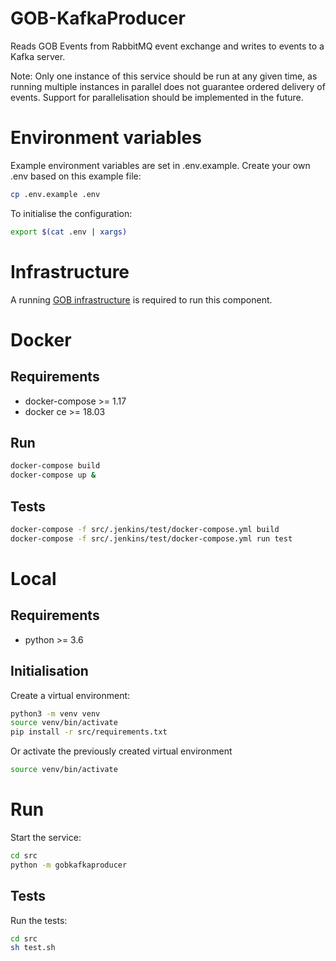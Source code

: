# GOB-KafkaProducer

Reads GOB Events from RabbitMQ event exchange and writes to events to a Kafka server.

Note: Only one instance of this service should be run at any given time, as running multiple instances in parallel does
not guarantee ordered delivery of events. Support for parallelisation should be implemented in the future.

# Environment variables
Example environment variables are set in .env.example. Create your own .env based on this example file:

```bash
cp .env.example .env
```
To initialise the configuration:

```bash
export $(cat .env | xargs)
```

# Infrastructure

A running [GOB infrastructure](https://github.com/Amsterdam/GOB-Infra)
is required to run this component.

# Docker

## Requirements

* docker-compose >= 1.17
* docker ce >= 18.03

## Run

```bash
docker-compose build
docker-compose up &
```

## Tests

```bash
docker-compose -f src/.jenkins/test/docker-compose.yml build
docker-compose -f src/.jenkins/test/docker-compose.yml run test
```

# Local

## Requirements

* python >= 3.6

## Initialisation

Create a virtual environment:

```bash
python3 -m venv venv
source venv/bin/activate
pip install -r src/requirements.txt
```

Or activate the previously created virtual environment

```bash
source venv/bin/activate
```

# Run

Start the service:

```bash
cd src
python -m gobkafkaproducer
```

## Tests

Run the tests:

```bash
cd src
sh test.sh
```

